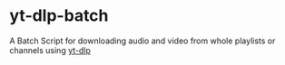 # yt-dlp-batch
A Batch Script for downloading audio and video from whole playlists or channels using [yt-dlp](https://github.com/yt-dlp/yt-dlp)
